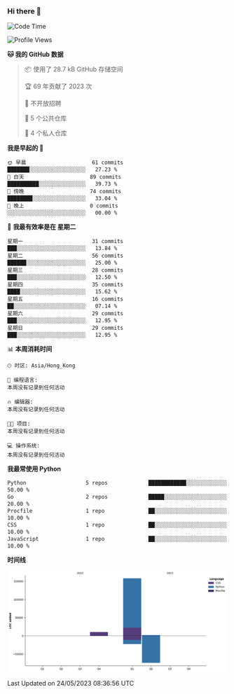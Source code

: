 ### Hi there 👋

<!--
**Mrzqd/Mrzqd** is a ✨ _special_ ✨ repository because its `README.md` (this file) appears on your GitHub profile.

Here are some ideas to get you started:

- 🔭 I’m currently working on ...
- 🌱 I’m currently learning ...
- 👯 I’m looking to collaborate on ...
- 🤔 I’m looking for help with ...
- 💬 Ask me about ...
- 📫 How to reach me: ...
- 😄 Pronouns: ...
- ⚡ Fun fact: ...
-->
<!--START_SECTION:waka-->
![Code Time](http://img.shields.io/badge/Code%20Time-110%20hrs%2048%20mins-blue)

![Profile Views](http://img.shields.io/badge/%E4%B8%AA%E4%BA%BA%E8%B5%84%E6%96%99%E8%A7%82%E7%9C%8B%E6%AC%A1%E6%95%B0-2-blue)

**🐱 我的 GitHub 数据** 

> 📦  使用了 28.7 kB GitHub 存储空间 
 > 
> 🏆 69 年贡献了 2023 次
 > 
> 🚫 不开放招聘
 > 
> 📜 5 个公共仓库 
 > 
> 🔑 4 个私人仓库 
 > 
**我是早起的 🐤** 

```text
🌞 早晨                     61 commits          ███████░░░░░░░░░░░░░░░░░░   27.23 % 
🌆 白天                     89 commits          ██████████░░░░░░░░░░░░░░░   39.73 % 
🌃 傍晚                     74 commits          ████████░░░░░░░░░░░░░░░░░   33.04 % 
🌙 晚上                     0 commits           ░░░░░░░░░░░░░░░░░░░░░░░░░   00.00 % 
```
📅 **我最有效率是在 星期二** 

```text
星期一                      31 commits          ███░░░░░░░░░░░░░░░░░░░░░░   13.84 % 
星期二                      56 commits          ██████░░░░░░░░░░░░░░░░░░░   25.00 % 
星期三                      28 commits          ███░░░░░░░░░░░░░░░░░░░░░░   12.50 % 
星期四                      35 commits          ████░░░░░░░░░░░░░░░░░░░░░   15.62 % 
星期五                      16 commits          ██░░░░░░░░░░░░░░░░░░░░░░░   07.14 % 
星期六                      29 commits          ███░░░░░░░░░░░░░░░░░░░░░░   12.95 % 
星期日                      29 commits          ███░░░░░░░░░░░░░░░░░░░░░░   12.95 % 
```


📊 **本周消耗时间** 

```text
🕑︎ 时区: Asia/Hong_Kong

💬 编程语言: 
本周没有记录到任何活动

🔥 编辑器: 
本周没有记录到任何活动

🐱‍💻 项目: 
本周没有记录到任何活动

💻 操作系统: 
本周没有记录到任何活动
```

**我最常使用 Python** 

```text
Python                   5 repos             ████████████░░░░░░░░░░░░░   50.00 % 
Go                       2 repos             █████░░░░░░░░░░░░░░░░░░░░   20.00 % 
Procfile                 1 repo              ██░░░░░░░░░░░░░░░░░░░░░░░   10.00 % 
CSS                      1 repo              ██░░░░░░░░░░░░░░░░░░░░░░░   10.00 % 
JavaScript               1 repo              ██░░░░░░░░░░░░░░░░░░░░░░░   10.00 % 
```



**时间线**

![Lines of Code chart](https://raw.githubusercontent.com/Mrzqd/Mrzqd/main/assets/bar_graph.png)


 Last Updated on 24/05/2023 08:36:56 UTC
<!--END_SECTION:waka-->
